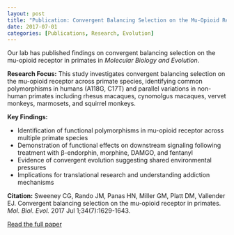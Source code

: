 ```yaml
---
layout: post
title: "Publication: Convergent Balancing Selection on the Mu-Opioid Receptor in Primates"
date: 2017-07-01
categories: [Publications, Research, Evolution]
---
```


Our lab has published findings on convergent balancing selection on the mu-opioid receptor in primates in *Molecular Biology and Evolution*.

**Research Focus:**
This study investigates convergent balancing selection on the mu-opioid receptor across primate species, identifying common polymorphisms in humans (A118G, C17T) and parallel variations in non-human primates including rhesus macaques, cynomolgus macaques, vervet monkeys, marmosets, and squirrel monkeys.

**Key Findings:**
- Identification of functional polymorphisms in mu-opioid receptor across multiple primate species
- Demonstration of functional effects on downstream signaling following treatment with β-endorphin, morphine, DAMGO, and fentanyl
- Evidence of convergent evolution suggesting shared environmental pressures
- Implications for translational research and understanding addiction mechanisms

**Citation:** Sweeney CG, Rando JM, Panas HN, Miller GM, Platt DM, Vallender EJ. Convergent balancing selection on the mu-opioid receptor in primates. *Mol. Biol. Evol.* 2017 Jul 1;34(7):1629-1643.

[Read the full paper](https://pmc.ncbi.nlm.nih.gov/articles/PMC6279279/) 